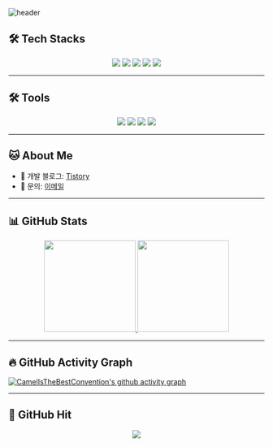 ![header](https://capsule-render.vercel.app/api?type=waving&color=auto&fontSize=30&height=250&text=안녕하세요!%20프론트엔드%20개발자%20문성준입니다.&animation=fadeIn)

## 🛠️ Tech Stacks  

<div align="center">
  <img src="https://img.shields.io/badge/HTML5-E34F26?style=for-the-badge&logo=HTML5&logoColor=white">
  <img src="https://img.shields.io/badge/CSS3-1572B6?style=for-the-badge&logo=CSS3&logoColor=white">
  <img src="https://img.shields.io/badge/Javascript-F7DF1E?style=for-the-badge&logo=Javascript&logoColor=black">
  <img src="https://img.shields.io/badge/TypeScript-3178C6?style=for-the-badge&logo=typescript&logoColor=white">
  <img src="https://img.shields.io/badge/React-61DAFB?style=for-the-badge&logo=React&logoColor=white">
</div>

---

## 🛠️ Tools  

<div align="center">
  <img src="https://img.shields.io/badge/VS Code-007ACC?style=for-the-badge&logo=Visual Studio Code&logoColor=white"/>
  <img src="https://img.shields.io/badge/GitHub-181717?style=for-the-badge&logo=GitHub&logoColor=white"/>
  <img src="https://img.shields.io/badge/Eclipse IDE-2C2255?style=for-the-badge&logo=Eclipse IDE&logoColor=white"/>
  <img src="https://img.shields.io/badge/IntelliJ IDEA-000000?style=for-the-badge&logo=IntelliJ IDEA&logoColor=white"/>
</div>

---

## 🐱 About Me  

- 🚀 개발 블로그: [Tistory](https://moonmisae-cdpt.tistory.com/)  
- 💬 문의: [이메일](mailto:your-email@example.com)

---

## 📊 GitHub Stats  

<div align="center">
  <a href="https://github.com/CamelIsTheBestConvention">
    <img src="https://github-readme-stats.vercel.app/api?username=CamelIsTheBestConvention&show_icons=true&theme=tokyonight" height="180px">
  </a>
  <a href="https://github.com/anuraghazra/github-readme-stats">
    <img src="https://github-readme-stats.vercel.app/api/top-langs/?username=CamelIsTheBestConvention&layout=compact&theme=tokyonight" height="180px">
  </a>
</div>

---

## 🔥 GitHub Activity Graph  
[![CamelIsTheBestConvention's github activity graph](https://github-readme-activity-graph.vercel.app/graph?username=CamelIsTheBestConvention&theme=react-dark)](https://github.com/ashutosh00710/github-readme-activity-graph)

---

## 🚀 GitHub Hit  
<div align="center">
  <a href="https://github.com/CamelIsTheBestConvention">
    <img src="https://hits.seeyoufarm.com/api/count/incr/badge.svg?url=https%3A%2F%2Fgithub.com%2FCamelIsTheBestConvention&count_bg=%23000000&title_bg=%23000000&icon=github.svg&icon_color=%23E7E7E7&title=GitHub&edge_flat=false"/>
  </a>
</div>
